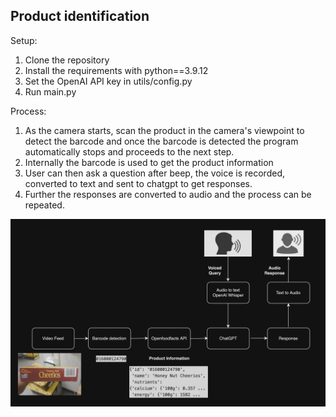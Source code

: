 ## Product identification

Setup:
1. Clone the repository
2. Install the requirements with python==3.9.12
3. Set the OpenAI API key in utils/config.py
4. Run main.py

Process:
1. As the camera starts, scan the product in the camera's viewpoint to detect the barcode and once the barcode is detected the program automatically stops and proceeds to the next step.
2. Internally the barcode is used to get the product information
3. User can then ask a question after beep, the voice is recorded, converted to text and sent to chatgpt to get responses.
4. Further the responses are converted to audio and the process can be repeated.

![Pipeline](images/Pipeline_diagram.png)


